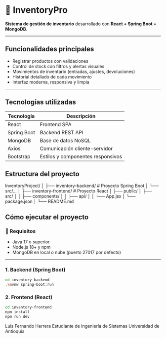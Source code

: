 # 🧾 InventoryPro

**Sistema de gestión de inventario** desarrollado con **React + Spring Boot + MongoDB**.

---

## Funcionalidades principales

- Registrar productos con validaciones
- Control de stock con filtros y alertas visuales
- Movimientos de inventario (entradas, ajustes, devoluciones)
- Historial detallado de cada movimiento
- Interfaz moderna, responsiva y limpia

---

## Tecnologías utilizadas

| Tecnología       | Descripción                          |
|------------------|--------------------------------------|
| React            | Frontend SPA                         |
| Spring Boot      | Backend REST API                     |
| MongoDB          | Base de datos NoSQL                  |
| Axios            | Comunicación cliente-servidor        |
| Bootstrap        | Estilos y componentes responsivos    |

## Estructura del proyecto


InventoryProject/
│
├── inventory-backend/ # Proyecto Spring Boot
│ └── src/...
│
├── inventory-frontend/ # Proyecto React
│ ├── public/
│ ├── src/
│ │ ├── components/
│ │ ├── api/
│ │ └── App.jsx
│ └── package.json
│
└── README.md



## Cómo ejecutar el proyecto

### 🔧 Requisitos

- Java 17 o superior
- Node.js 18+ y npm
- MongoDB en local o nube (puerto 27017 por defecto)

---

### 1. Backend (Spring Boot)

```bash
cd inventory-backend
.\mvnw spring-boot:run
```

### 2. Frontend (React)
```bash
cd inventory-frontend
npm install
npm run dev
```

Luis Fernando Herrera
Estudiante de Ingeniería de Sistemas
Universidad de Antioquia
